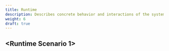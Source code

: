 ```yaml
---
title: Runtime
description: Describes concrete behavior and interactions of the system’s building blocks
weight: 6
draft: true
---
```


<!--

**Contents.**

The runtime view describes concrete behavior and interactions of the
system’s building blocks in form of scenarios from the following areas:

  - important use cases or features: how do building blocks execute
    them?

  - interactions at critical external interfaces: how do building blocks
    cooperate with users and neighboring systems?

  - operation and administration: launch, start-up, stop

  - error and exception scenarios

Remark: The main criterion for the choice of possible scenarios
(sequences, workflows) is their **architectural relevance**. It is
**not** important to describe a large number of scenarios. You should
rather document a representative selection.

**Motivation.**

You should understand how (instances of) building blocks of your system
perform their job and communicate at runtime. You will mainly capture
scenarios in your documentation to communicate your architecture to
stakeholders that are less willing or able to read and understand the
static models (building block view, deployment view).

**Form.**

There are many notations for describing scenarios, e.g.

  - numbered list of steps (in natural language)

  - activity diagrams or flow charts

  - sequence diagrams

  - BPMN or EPCs (event process chains)

  - state machines

  - …

-->


## \<Runtime Scenario 1\>
<!--

  - *\<insert runtime diagram or textual description of the scenario\>*

  - *\<insert description of the notable aspects of the interactions
    between the building block instances depicted in this diagram.\>*

-->

